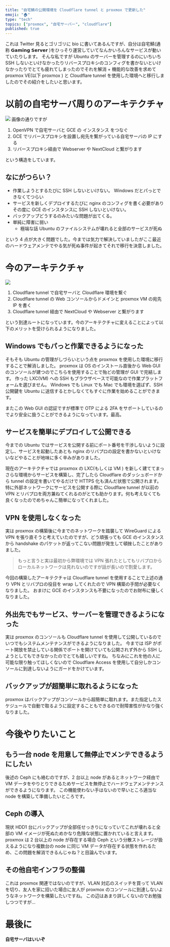 ```yaml
---
title: "自宅鯖の公開環境を Cloudflare tunnel と proxmox で更新した"
emoji: "🏠"
type: "tech"
topics: ["proxmox", "自宅サーバー", "cloudflare"]
published: true
---
```


これは Twitter 見るとゴリゴリに bio に書いてあるんですが、自分は自宅鯖(通称 𝗚𝗮𝗺𝗶𝗻𝗴 𝗦𝗲𝗿𝘃𝗲𝗿 )をひっそり運営していてなんかいろんなサービスが動いていたりします。
そんな私ですが Ubuntu のサーバーを管理するのにいちいち SSH しないといけなかったりリバースプロキシのコンフィグを書かないといけなかったりでとても疲れてしまったのでそれを解消 + 機能的な改善を求めて proxmox VE(以下 proxmox ) と Cloudflare tunnel を使用した環境へと移行しましたのでその紹介をしたいと思います。

# 以前の自宅サーバ周りのアーキテクチャ
![](https://storage.googleapis.com/zenn-user-upload/5f1d440190b3-20240305.png)
画像の通りですが

1. OpenVPN で自宅サーバと GCE の インスタンス をつなぐ
2. GCE でリバースプロキシを設置し宛先を繋がっている自宅サーバの IP にする
3. リバースプロキシ経由で Webserver や NextCloud と繋がります

という構造をしています。

## なにがつらい？

- 作業しようとするたびに SSH しないといけない。 Windows だとパっとできなくてつらい
- サービスを新しくデプロイするたびに nginx のコンフィグを書く必要がありその度に GCE のインスタンスに SSH しないといけない。
- バックアップどうするのみたいな問題が出てくる。
- 単純に障害に弱い
  - 極端な話 Ubuntu のファイルシステムが壊れると全部のサービスが死ぬ

という 4 点が大きく問題でした。今までは気力で解決していましたがここ最近のハードウェアメンテでやる気が死ぬ事件が起きてそれで移行を決意しました。

# 今のアーキテクチャ
![](https://storage.googleapis.com/zenn-user-upload/bdda4b354dee-20240305.png)

1. Cloudflare tunnel で自宅サーバと Cloudflare 環境を繋ぐ
2. Cloudflare tunnel の Web コンソールからドメインと proxmox VM の宛先 IP を書く
3. Cloudflare tunnel 経由で NextCloud や Webserver と繋がります

という到達ルートになっています。今のアーキテクチャに変えることによって以下のメリットを受けられるようになりました。

## Windows でもパっと作業できるようになった

そもそも Ubuntu の管理がしづらいという点を proxmox を使用した環境に移行することで解消しました。
proxmox は OS のインストール直後から Web GUI のコンソールが建つのでこちらを使用することで殆どの管理が GUI で完結します。
作った LXC(VM) への SSH もブラウザベースで可能なので作業プラットフォームを選びません。
Windows でも Linux でも Mac でも環境を選ばず、SSH 公開鍵を Ubuntu に送信するとかしなくてもすぐに作業を始めることができます。

またこの Web GUI の認証ですが標準で OTP による 2FA をサポートしているのでより安全に扱うことができるようになっています。最高。

## サービスを簡単にデプロイして公開できる

今までの Ubuntu ではサービスを公開する前にポート番号を干渉しないように設定し、サービスを起動したあとも nginx のリバプロの設定を書かないといけないなどやることが地味に多く辛みがありました。

現在のアーキテクチャでは proxmox の LXC(もしくは VM ) を新しく建ててまっさらな環境からサービスを構築し、完了したら Cloudflare のダッシュボードから tunnel の設定を書いてやるだけで HTTPS 化も済んだ状態で公開されます。
特に外部ネットワークにサービスを公開する際に Cloudflare tunnel が以前の VPN とリバプロを両方兼ねてくれるのがとても助かります。何も考えなくても良くなったのでめちゃんこ簡単になってくれました。

## VPN を使用しなくなった

実は proxmox の構築後に今までのネットワークを踏襲して WireGuard による VPN を張り直そうと考えていたのですが、どう頑張っても GCE のインスタンスから handshake のパケットが返ってこない問題が発生して頓挫したことがありました。

> もっと言うと実は最初から弊環境では VPN 張れたとしてもリバプロからローカルネットワークは見れないのですが話が長いので割愛します。

今回の構築したアーキテクチャは Cloudflare tunnel を使用することで上述の通り VPN とリバプロの役目を wrap してくれたので VPN 構築の手間が必要なくなりました。
おまけに GCE のインスタンスも不要になったのでお財布に優しくなりました。

## 外出先でもサービス、サーバーを管理できるようになった

実は proxmox のコンソールも Cloudflare tunnel を使用して公開しているのでいつでもシステムメンテナンスができるようになりました。
今までは ISP がポート開放を禁止している関係でポートを開けていても公開されず外から SSH しようとしてもできなかったのでとても嬉しいですね。
ちなみにこれを他の人に可能な限り触ってほしくないので Cloudflare Access を使用して自分しかコンソールに到達しないようにガードをかけています。

## バックアップが超簡単に取れるようになった

proxmox はバックアップがコンソールから超簡単に取れます。また指定したスケジュールで自動で取るように設定することもできるので耐障害性がかなり強くなりました。

# 今後やりたいこと

## もう一台 node を用意して無停止でメンテできるようにしたい

後述の Ceph にも絡むのですが、2 台以上 node があるとネットワーク経由で VM データをやりとりできるためサービスを無停止でハードウェアメンテナンスができるようになります。
この機能使わない手はないので早いところ適当な node を構築して準備したいところです。

## Ceph の導入

現状 HDD1 台にバックアップが全部任せっきりになっていてこれが壊れると全部の VM イメージが死ぬためかなり危険な状態に置かれていると言えます。
proxmox は 2 台以上の node が存在する場合 Ceph という分散ストレージが扱えるようになり複数台の node に同じ VM データが存在する状態を作れるため、この問題を解消できるんじゃね？と目論んでいます。

## その他自宅インフラの整備

これは proxmox 関連ではないのですが、VLAN 対応のスイッチを買って VLAN を切り、友人を家に招いた場合に友人が proxmox のコンソールに到達しないようなネットワークを構築したいですね。
この辺はあまり詳しくないのでお勉強しつつですが…

# 最後に

**自宅サーバはいいぞ**
